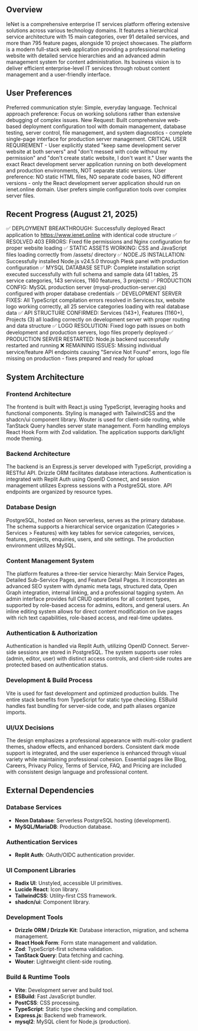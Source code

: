 ## Overview
IeNet is a comprehensive enterprise IT services platform offering extensive solutions across various technology domains. It features a hierarchical service architecture with 15 main categories, over 91 detailed services, and more than 795 feature pages, alongside 10 project showcases. The platform is a modern full-stack web application providing a professional marketing website with detailed service hierarchies and an advanced admin management system for content administration. Its business vision is to deliver efficient enterprise-level IT services through robust content management and a user-friendly interface.

## User Preferences
Preferred communication style: Simple, everyday language.
Technical approach preference: Focus on working solutions rather than extensive debugging of complex issues.
New Request: Built comprehensive web-based deployment configuration tool with domain management, database testing, server control, file management, and system diagnostics - complete single-page interface for production server management.
CRITICAL USER REQUIREMENT - User explicitly stated "keep same development server website at both servers" and "don't messed with code without my permission" and "don't create static website, I don't want it." User wants the exact React development server application running on both development and production environments, NOT separate static versions. User preference: NO static HTML files, NO separate code bases, NO different versions - only the React development server application should run on ienet.online domain. User prefers simple configuration tools over complex server files.

## Recent Progress (August 21, 2025)
✅ DEPLOYMENT BREAKTHROUGH: Successfully deployed React application to https://www.ienet.online with identical code structure
✅ RESOLVED 403 ERRORS: Fixed file permissions and Nginx configuration for proper website loading
✅ STATIC ASSETS WORKING: CSS and JavaScript files loading correctly from /assets/ directory
✅ NODE.JS INSTALLATION: Successfully installed Node.js v24.5.0 through Plesk panel with production configuration
✅ MYSQL DATABASE SETUP: Complete installation script executed successfully with full schema and sample data (41 tables, 25 service categories, 143 services, 1160 features, 3 projects)
✅ PRODUCTION CONFIG: MySQL production server (mysql-production-server.cjs) configured with proper database credentials
✅ DEVELOPMENT SERVER FIXES: All TypeScript compilation errors resolved in Services.tsx, website logo working correctly, all 25 service categories loading with real database data
✅ API STRUCTURE CONFIRMED: Services (143+), Features (1160+), Projects (3) all loading correctly on development server with proper routing and data structure
✅ LOGO RESOLUTION: Fixed logo path issues on both development and production servers, logo files properly deployed
✅ PRODUCTION SERVER RESTARTED: Node.js backend successfully restarted and running
❌ REMAINING ISSUES: Missing individual service/feature API endpoints causing "Service Not Found" errors, logo file missing on production - fixes prepared and ready for upload

## System Architecture

### Frontend Architecture
The frontend is built with React.js using TypeScript, leveraging hooks and functional components. Styling is managed with TailwindCSS and the shadcn/ui component library. Wouter is used for client-side routing, while TanStack Query handles server state management. Form handling employs React Hook Form with Zod validation. The application supports dark/light mode theming.

### Backend Architecture
The backend is an Express.js server developed with TypeScript, providing a RESTful API. Drizzle ORM facilitates database interactions. Authentication is integrated with Replit Auth using OpenID Connect, and session management utilizes Express sessions with a PostgreSQL store. API endpoints are organized by resource types.

### Database Design
PostgreSQL, hosted on Neon serverless, serves as the primary database. The schema supports a hierarchical service organization (Categories > Services > Features) with key tables for service categories, services, features, projects, enquiries, users, and site settings. The production environment utilizes MySQL.

### Content Management System
The platform features a three-tier service hierarchy: Main Service Pages, Detailed Sub-Service Pages, and Feature Detail Pages. It incorporates an advanced SEO system with dynamic meta tags, structured data, Open Graph integration, internal linking, and a professional tagging system. An admin interface provides full CRUD operations for all content types, supported by role-based access for admins, editors, and general users. An inline editing system allows for direct content modification on live pages with rich text capabilities, role-based access, and real-time updates.

### Authentication & Authorization
Authentication is handled via Replit Auth, utilizing OpenID Connect. Server-side sessions are stored in PostgreSQL. The system supports user roles (admin, editor, user) with distinct access controls, and client-side routes are protected based on authentication status.

### Development & Build Process
Vite is used for fast development and optimized production builds. The entire stack benefits from TypeScript for static type checking. ESBuild handles fast bundling for server-side code, and path aliases organize imports.

### UI/UX Decisions
The design emphasizes a professional appearance with multi-color gradient themes, shadow effects, and enhanced borders. Consistent dark mode support is integrated, and the user experience is enhanced through visual variety while maintaining professional cohesion. Essential pages like Blog, Careers, Privacy Policy, Terms of Service, FAQ, and Pricing are included with consistent design language and professional content.

## External Dependencies

### Database Services
- **Neon Database**: Serverless PostgreSQL hosting (development).
- **MySQL/MariaDB**: Production database.

### Authentication Services
- **Replit Auth**: OAuth/OIDC authentication provider.

### UI Component Libraries
- **Radix UI**: Unstyled, accessible UI primitives.
- **Lucide React**: Icon library.
- **TailwindCSS**: Utility-first CSS framework.
- **shadcn/ui**: Component library.

### Development Tools
- **Drizzle ORM / Drizzle Kit**: Database interaction, migration, and schema management.
- **React Hook Form**: Form state management and validation.
- **Zod**: TypeScript-first schema validation.
- **TanStack Query**: Data fetching and caching.
- **Wouter**: Lightweight client-side routing.

### Build & Runtime Tools
- **Vite**: Development server and build tool.
- **ESBuild**: Fast JavaScript bundler.
- **PostCSS**: CSS processing.
- **TypeScript**: Static type checking and compilation.
- **Express.js**: Backend web framework.
- **mysql2**: MySQL client for Node.js (production).